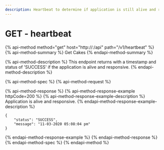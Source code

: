 ```yaml
---
description: Heartbeat to determine if application is still alive and responsive
---
```


# GET - heartbeat

{% api-method method="get" host="http://<host>:<port>/api" path="/v1/heartbeat" %}
{% api-method-summary %}
Get Cakes
{% endapi-method-summary %}

{% api-method-description %}
This endpoint returns with a timestamp and status of 'SUCCESS' if the application is alive and responsive.
{% endapi-method-description %}

{% api-method-spec %}
{% api-method-request %}

{% api-method-response %}
{% api-method-response-example httpCode=200 %}
{% api-method-response-example-description %}
Application is alive and responsive.
{% endapi-method-response-example-description %}

```
{
    "status": "SUCCESS",
    "message": "11-03-2020 05:08:04 pm"
}
```
{% endapi-method-response-example %}
{% endapi-method-response %}
{% endapi-method-spec %}
{% endapi-method %}



